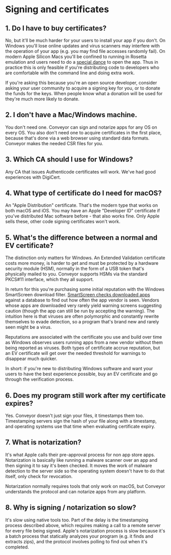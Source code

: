 # Signing and certificates

## 1. Do I have to buy certificates?

No, but it'll be much harder for your users to install your app if you don't. On Windows you'll lose online updates and virus scanners may interfere with the operation of your app (e.g. you may find file accesses randomly fail). On modern Apple Silicon Macs you'll be confined to running in Rosetta emulation and users need to do a [special dance](https://lapcatsoftware.com/articles/unsigned.html) to open the app. Thus in practice this is only feasible if you're distributing code to developers who are comfortable with the command line and doing extra work.

If you're asking this because you're an open source developer, consider asking your user community to acquire a signing key for you, or to donate the funds for the keys. When people know what a donation will be used for they're much more likely to donate.

## 2. I don't have a Mac/Windows machine.

You don't need one. Conveyor can sign and notarize apps for any OS on every OS. You also don't need one to acquire certificates in the first place, because that's done via a web browser using standard data formats. Conveyor makes the needed CSR files for you.

## 3. Which CA should I use for Windows?

Any CA that issues Authenticode certificates will work. We've had good experiences with DigiCert.

## 4. What type of certificate do I need for macOS?

An "Apple Distribution" certificate. That's the modern type that works on both macOS and iOS. You may have an Apple "Developer ID" certificate if you've distributed Mac software before - that also works fine. Only Apple sells these, other code signing certificates won't work.

## 5. What's the difference between a normal and EV certificate?

The distinction only matters for Windows. An Extended Validation certificate costs more money, is harder to get and must be protected by a hardware security module (HSM), normally in the form of a USB token that's physically mailed to you. Conveyor supports HSMs via the standard PKCS#11 interface, which they all support.

In return for this you're purchasing some initial reputation with the Windows SmartScreen download filter. [SmartScreen checks downloaded apps](https://docs.microsoft.com/en-us/windows/security/threat-protection/microsoft-defender-smartscreen/microsoft-defender-smartscreen-overview) against a database to find out how often the app vendor is seen. Vendors whose apps are downloaded very rarely yield warning screens suggesting caution (though the app can still be run by accepting the warning). The intuition here is that viruses are often polymorphic and constantly rewrite themselves to evade detection, so a program that's brand new and rarely seen might be a virus.

Reputations are associated with the certificate you use and build over time as Windows observes users running apps from a new vendor without them being reported as viruses. Both types of certificate accrue reputation, but an EV certificate will get over the needed threshold for warnings to disappear much quicker.

In short: if you're new to distributing Windows software and want your users to have the best experience possible, buy an EV certificate and go through the verification process.

## 6. Does my program still work after my certificate expires?

Yes. Conveyor doesn't just sign your files, it timestamps them too. Timestamping servers sign the hash of your file along with a timestamp, and operating systems use that time when evaluating certificate expiry.

## 7. What is notarization?

It's what Apple calls their pre-approval process for non app store apps. Notarization is basically like running a malware scanner over an app and then signing it to say it's been checked. It moves the work of malware detection to the server side so the operating system doesn't have to do that itself, only check for revocation.

Notarization normally requires tools that only work on macOS, but Conveyor understands the protocol and can notarize apps from any platform.

## 8. Why is signing / notarization so slow?

It's slow using native tools too. Part of the delay is the timestamping process described above, which requires making a call to a remote server for every file being signed. Apple's notarization process is slow because it's a batch process that statically analyzes your program (e.g. it finds and extracts zips), and the protocol involves polling to find out when it's completed.
